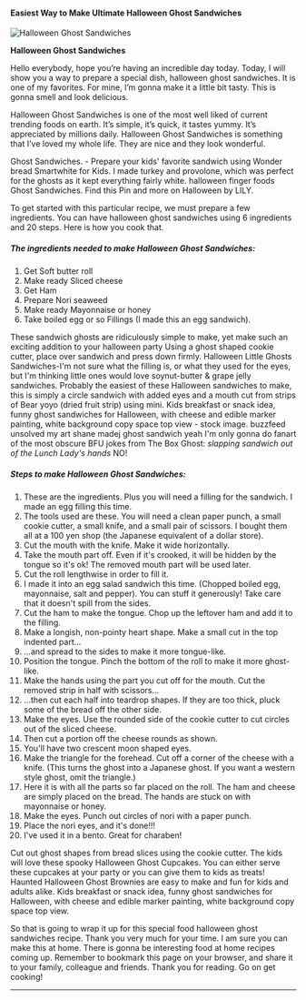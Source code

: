             

#### Easiest Way to Make Ultimate Halloween Ghost Sandwiches

![Halloween Ghost Sandwiches](https://img-global.cpcdn.com/recipes/4884493771997184/751x532cq70/halloween-ghost-sandwiches-recipe-main-photo.jpg)

**Halloween Ghost Sandwiches**

Hello everybody, hope you’re having an incredible day today. Today, I will show you a way to prepare a special dish, halloween ghost sandwiches. It is one of my favorites. For mine, I’m gonna make it a little bit tasty. This is gonna smell and look delicious.

Halloween Ghost Sandwiches is one of the most well liked of current trending foods on earth. It’s simple, it’s quick, it tastes yummy. It’s appreciated by millions daily. Halloween Ghost Sandwiches is something that I’ve loved my whole life. They are nice and they look wonderful.

Ghost Sandwiches. - Prepare your kids' favorite sandwich using Wonder bread Smartwhite for Kids. I made turkey and provolone, which was perfect for the ghosts as it kept everything fairly white. halloween finger foods Ghost Sandwiches. Find this Pin and more on Halloween by LILY.

To get started with this particular recipe, we must prepare a few ingredients. You can have halloween ghost sandwiches using 6 ingredients and 20 steps. Here is how you cook that.

##### The ingredients needed to make Halloween Ghost Sandwiches:

1.  Get Soft butter roll
2.  Make ready Sliced cheese
3.  Get Ham
4.  Prepare Nori seaweed
5.  Make ready Mayonnaise or honey
6.  Take boiled egg or so Fillings (I made this an egg sandwich).

These sandwich ghosts are ridiculously simple to make, yet make such an exciting addition to your halloween party Using a ghost shaped cookie cutter, place over sandwich and press down firmly. Halloween Little Ghosts Sandwiches-I'm not sure what the filling is, or what they used for the eyes, but I'm thinking little ones would love soynut-butter & grape jelly sandwiches. Probably the easiest of these Halloween sandwiches to make, this is simply a circle sandwich with added eyes and a mouth cut from strips of Bear yoyo (dried fruit strip) using mini. Kids breakfast or snack idea, funny ghost sandwiches for Halloween, with cheese and edible marker painting, white background copy space top view - stock image. buzzfeed unsolved my art shane madej ghost sandwich yeah I'm only gonna do fanart of the most obscure BFU jokes from The Box Ghost: _slapping sandwich out of the Lunch Lady's hands_ NO!

##### Steps to make Halloween Ghost Sandwiches:

1.  These are the ingredients. Plus you will need a filling for the sandwich. I made an egg filling this time.
2.  The tools used are these. You will need a clean paper punch, a small cookie cutter, a small knife, and a small pair of scissors. I bought them all at a 100 yen shop (the Japanese equivalent of a dollar store).
3.  Cut the mouth with the knife. Make it wide horizontally.
4.  Take the mouth part off. Even if it's crooked, it will be hidden by the tongue so it's ok! The removed mouth part will be used later.
5.  Cut the roll lengthwise in order to fill it.
6.  I made it into an egg salad sandwich this time. (Chopped boiled egg, mayonnaise, salt and pepper). You can stuff it generously! Take care that it doesn't spill from the sides.
7.  Cut the ham to make the tongue. Chop up the leftover ham and add it to the filling.
8.  Make a longish, non-pointy heart shape. Make a small cut in the top indented part…
9.  …and spread to the sides to make it more tongue-like.
10.  Position the tongue. Pinch the bottom of the roll to make it more ghost-like.
11.  Make the hands using the part you cut off for the mouth. Cut the removed strip in half with scissors…
12.  …then cut each half into teardrop shapes. If they are too thick, pluck some of the bread off the other side.
13.  Make the eyes. Use the rounded side of the cookie cutter to cut circles out of the sliced cheese.
14.  Then cut a portion off the cheese rounds as shown.
15.  You'll have two crescent moon shaped eyes.
16.  Make the triangle for the forehead. Cut off a corner of the cheese with a knife. (This turns the ghost into a Japanese ghost. If you want a western style ghost, omit the triangle.)
17.  Here it is with all the parts so far placed on the roll. The ham and cheese are simply placed on the bread. The hands are stuck on with mayonnaise or honey.
18.  Make the eyes. Punch out circles of nori with a paper punch.
19.  Place the nori eyes, and it's done!!!
20.  I've used it in a bento. Great for charaben!

Cut out ghost shapes from bread slices using the cookie cutter. The kids will love these spooky Halloween Ghost Cupcakes. You can either serve these cupcakes at your party or you can give them to kids as treats! Haunted Halloween Ghost Brownies are easy to make and fun for kids and adults alike. Kids breakfast or snack idea, funny ghost sandwiches for Halloween, with cheese and edible marker painting, white background copy space top view.

So that is going to wrap it up for this special food halloween ghost sandwiches recipe. Thank you very much for your time. I am sure you can make this at home. There is gonna be interesting food at home recipes coming up. Remember to bookmark this page on your browser, and share it to your family, colleague and friends. Thank you for reading. Go on get cooking!

* * *